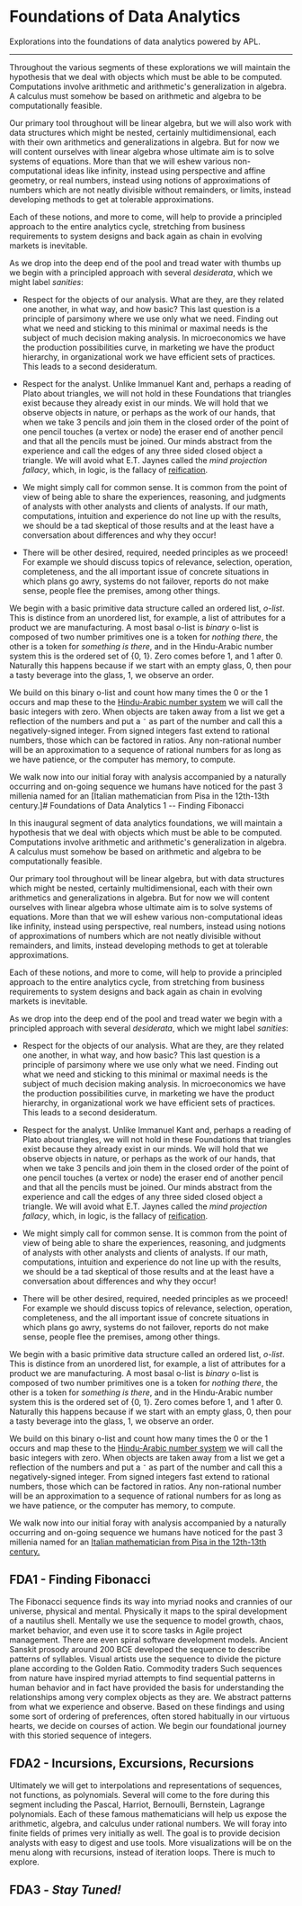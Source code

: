 # Foundations of Data Analytics
Explorations into the foundations of data analytics powered by APL.
____________________________________________________________________

Throughout the various segments of these explorations we will maintain the hypothesis that we deal with objects which must be able to be computed. Computations involve arithmetic and arithmetic's generalization in algebra. A calculus must somehow be based on arithmetic and algebra to be computationally feasible. 

Our primary tool throughout will be linear algebra, but we will also work with data structures which might be nested, certainly multidimensional, each with their own arithmetics and generalizations in algebra. But for now we will content ourselves with linear algebra whose ultimate aim is to solve systems of equations. More than that we will eshew various non-computational ideas like infinity, instead using perspective and affine geometry, or real numbers, instead using notions of approximations of numbers which are not neatly divisible without remainders, or limits, instead developing methods to get at tolerable approximations.

Each of these notions, and more to come, will help to provide a principled approach to the entire analytics cycle, stretching from business requirements to system designs and back again as chain in evolving markets is inevitable.

As we drop into the deep end of the pool and tread water with thumbs up we begin with a principled approach with several _desiderata_, which we might label _sanities_:

- Respect for the objects of our analysis. What are they, are they related one another, in what way, and how basic? This last question is a principle of parsimony where we use only what we need. Finding out what we need and sticking to this minimal or maximal needs is the subject of much decision making analysis. In microeconomics we have the production possibilities curve, in marketing we have the product hierarchy, in organizational work we have efficient sets of practices. This leads to a second desideratum.

- Respect for the analyst. Unlike Immanuel Kant and, perhaps a reading of Plato about triangles, we will not hold in these Foundations that triangles exist because they already exist in our minds. We will hold that we observe objects in nature, or perhaps as the work of our hands, that when we take 3 pencils and join them in the closed order of the point of one pencil touches (a vertex or node) the eraser end of another pencil and that all the pencils must be joined. Our minds abstract from the experience and call the edges of any three sided closed object a triangle. We will avoid what E.T. Jaynes called the _mind projection fallacy_, which, in logic, is the fallacy of [reification](https://en.wikipedia.org/wiki/Reification_(fallacy)). 

- We might simply call for common sense. It is common from the point of view of being able to share the experiences, reasoning, and judgments of analysts with other analysts and clients of analysts. If our math, computations, intuition and experience do not line up with the results, we should be a tad skeptical of those results and at the least have a conversation about differences and why they occur! 

- There will be other desired, required, needed principles as we proceed! For example we should discuss topics of relevance, selection, operation, completeness, and the all important issue of concrete situations in which plans go awry, systems do not failover, reports do not make sense, people flee the premises, among other things.

We begin with a basic primitive data structure called an ordered list, _o-list_. This is distince from an unordered list, for example, a list of attributes for a product we are manufacturing. A most basal o-list is _binary_ o-list is composed of two number primitives one is a token for _nothing there_, the other is a token for _something is there_, and in the Hindu-Arabic number system this is the ordered set of {0, 1}. Zero comes before 1, and 1 after 0. Naturally this happens because if we start with an empty glass, 0, then pour a tasty beverage into the glass, 1, we observe an order. 

We build on this binary o-list and count how many times the 0 or the 1 occurs and map these to the [Hindu-Arabic number system](https://en.wikipedia.org/wiki/Hindu%E2%80%93Arabic_numeral_system) we will call the basic integers with zero. When objects are taken away from a list we get a reflection of the numbers and put a `¯` as part of the number and call this a negatively-signed integer. From signed integers fast extend to rational numbers, those which can be factored in ratios. Any non-rational number will be an approximation to a sequence of rational numbers for as long as we have patience, or the computer has memory, to compute. 

We walk now into our initial foray with analysis accompanied by a naturally occurring and on-going sequence we humans have noticed for the past 3 millenia named for an [Italian mathematician from Pisa in the 12th-13th century.]# Foundations of Data Analytics 1 -- Finding Fibonacci

In this inaugural segment of data analytics foundations, we will maintain a hypothesis that we deal with objects which must be able to be computed. Computations involve arithmetic and arithmetic's generalization in algebra. A calculus must somehow be based on arithmetic and algebra to be computationally feasible. 

Our primary tool throughout will be linear algebra, but with data structures which might be nested, certainly multidimensional, each with their own arithmetics and generalizations in algebra. But for now we will content ourselves with linear algebra whose ultimate aim is to solve systems of equations. More than that we will eshew various non-computational ideas like infinity, instead using perspective, real numbers, instead using notions of approximations of numbers which are not neatly divisible without remainders, and limits, instead developing methods to get at tolerable approximations.

Each of these notions, and more to come, will help to provide a principled approach to the entire analytics cycle, from stretching from business requirements to system designs and back again as chain in evolving markets is inevitable.

As we drop into the deep end of the pool and tread water we begin with a principled approach with several _desiderata_, which we might label _sanities_:

- Respect for the objects of our analysis. What are they, are they related one another, in what way, and how basic? This last question is a principle of parsimony where we use only what we need. Finding out what we need and sticking to this minimal or maximal needs is the subject of much decision making analysis. In microeconomics we have the production possibilities curve, in marketing we have the product hierarchy, in organizational work we have efficient sets of practices. This leads to a second desideratum.

- Respect for the analyst. Unlike Immanuel Kant and, perhaps a reading of Plato about triangles, we will not hold in these Foundations that triangles exist because they already exist in our minds. We will hold that we observe objects in nature, or perhaps as the work of our hands, that when we take 3 pencils and join them in the closed order of the point of one pencil touches (a vertex or node) the eraser end of another pencil and that all the pencils must be joined. Our minds abstract from the experience and call the edges of any three sided closed object a triangle. We will avoid what E.T. Jaynes called the _mind projection fallacy_, which, in logic, is the fallacy of [reification](https://en.wikipedia.org/wiki/Reification_(fallacy)). 

- We might simply call for common sense. It is common from the point of view of being able to share the experiences, reasoning, and judgments of analysts with other analysts and clients of analysts. If our math, computations, intuition and experience do not line up with the results, we should be a tad skeptical of those results and at the least have a conversation about differences and why they occur! 

- There will be other desired, required, needed principles as we proceed! For example we should discuss topics of relevance, selection, operation, completeness, and the all important issue of concrete situations in which plans go awry, systems do not failover, reports do not make sense, people flee the premises, among other things.

We begin with a basic primitive data structure called an ordered list, _o-list_. This is distince from an unordered list, for example, a list of attributes for a product we are manufacturing. A most basal o-list is _binary_ o-list is composed of two number primitives one is a token for _nothing there_, the other is a token for _something is there_, and in the Hindu-Arabic number system this is the ordered set of {0, 1}. Zero comes before 1, and 1 after 0. Naturally this happens because if we start with an empty glass, 0, then pour a tasty beverage into the glass, 1, we observe an order. 

We build on this binary o-list and count how many times the 0 or the 1 occurs and map these to the [Hindu-Arabic number system](https://en.wikipedia.org/wiki/Hindu%E2%80%93Arabic_numeral_system) we will call the basic integers with zero. When objects are taken away from a list we get a reflection of the numbers and put a `¯` as part of the number and call this a negatively-signed integer. From signed integers fast extend to rational numbers, those which can be factored in ratios. Any non-rational number will be an approximation to a sequence of rational numbers for as long as we have patience, or the computer has memory, to compute. 

We walk now into our initial foray with analysis accompanied by a naturally occurring and on-going sequence we humans have noticed for the past 3 millenia named for an [Italian mathematician from Pisa in the 12th-13th century.](https://en.wikipedia.org/wiki/Fibonacci)

## FDA1 - Finding Fibonacci

The Fibonacci sequence finds its way into myriad nooks and crannies of our universe, physical and mental. Physically it maps to the spiral development of a nautilus shell. Mentally we use the sequence to model growth, chaos, market behavior, and even use it to score tasks in Agile project management. There are even spiral software development models. Ancient Sanskit prosody around 200 BCE developed the sequence to describe patterns of syllables. Visual artists use the sequence to divide the picture plane according to the Golden Ratio. Commodity traders Such sequences from nature have inspired myriad attempts to find sequential patterns in human behavior and in fact have provided the basis for understanding the relationships among very complex objects as they are. We abstract patterns from what we experience and observe. Based on these findings and using some sort of ordering of preferences, often stored habitually in our virtuous hearts, we decide on courses of action. We begin our foundational journey with this storied sequence of integers.

## FDA2 - Incursions, Excursions, Recursions

Ultimately we will get to interpolations and representations of sequences, not functions, as polynomials. Several will come to the fore during this segment including the Pascal, Harriot, Bernoulli, Bernstein, Lagrange polynomials. Each of these famous mathematicians will help us expose the arithmetic, algebra, and calculus under rational numbers. We will foray into finite fields of primes very initially as well. The goal is to provide decision analysts with easy to digest and use tools. More visualizations will be on the menu along with recursions, instead of iteration loops. There is much to explore.

## FDA3 - _Stay Tuned!_

